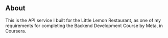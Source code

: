 ## About
This is the API service I built for the Little Lemon Restaurant, as one of my requirements for completing the Backend Development Course by Meta, in Coursera.
